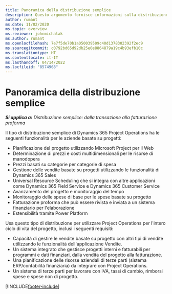 ```yaml
---
title: Panoramica della distribuzione semplice
description: Questo argomento fornisce informazioni sulla distribuzione semplice di Dynamics 365 Project Operations.
author: rumant
ms.date: 11/02/2020
ms.topic: overview
ms.reviewer: johnmichalak
ms.author: rumant
ms.openlocfilehash: 7e7f5de70b1a050039509c40d1378302392f2ec9
ms.sourcegitcommit: c0792bd65d92db25e0e8864879a19c4b93efb10c
ms.translationtype: HT
ms.contentlocale: it-IT
ms.lasthandoff: 04/14/2022
ms.locfileid: "8574968"
---
```

# <a name="lite-deployment-overview"></a>Panoramica della distribuzione semplice

_**Si applica a:** Distribuzione semplice: dalla transazione alla fatturazione proforma_

Il tipo di distribuzione semplice di Dynamics 365 Project Operations ha le seguenti funzionalità per le aziende basate su progetti:

- Pianificazione del progetto utilizzando Microsoft Project per il Web
- Determinazione di prezzi e costi multidimensionali per le risorse di manodopera
- Prezzi basati su categorie per categorie di spesa
- Gestione delle vendite basate su progetti utilizzando le funzionalità di Dynamics 365 Sales
- Universal Resource Scheduling che si integra con altre applicazioni come Dynamics 365 Field Service e Dynamics 365 Customer Service
- Avanzamento del progetto e monitoraggio del tempo
- Monitoraggio delle spese di base per le spese basate su progetto
- Fatturazione proforma che può essere rivista e inviata a un sistema finanziario per l'elaborazione
- Estensibilità tramite Power Platform

Usa questo tipo di distribuzione per utilizzare Project Operations per l'intero ciclo di vita del progetto, inclusi i seguenti requisiti:

- Capacità di gestire le vendite basate su progetto con altri tipi di vendite utilizzando le funzionalità dell'applicazione Vendite.
- Un sistema integrato che gestisce progetti interni e fatturabili per programmi e dati finanziari, dalla vendita del progetto alla fatturazione.
- Una pianificazione delle risorse aziendali di terze parti (sistema ERP/contabilità finanziaria) da integrare con Project Operations.
- Un sistema di terze parti per lavorare con IVA, tassi di cambio, rimborsi spese e spese non di progetto.


[!INCLUDE[footer-include](../includes/footer-banner.md)]
